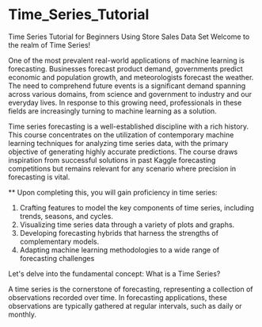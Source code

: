 # Time_Series_Tutorial
Time Series Tutorial for Beginners Using Store Sales Data Set
Welcome to the realm of Time Series!

One of the most prevalent real-world applications of machine learning is forecasting. Businesses forecast product demand, governments predict economic and population growth, and meteorologists forecast the weather. The need to comprehend future events is a significant demand spanning across various domains, from science and government to industry and our everyday lives. In response to this growing need, professionals in these fields are increasingly turning to machine learning as a solution.

Time series forecasting is a well-established discipline with a rich history. This course concentrates on the utilization of contemporary machine learning techniques for analyzing time series data, with the primary objective of generating highly accurate predictions. The course draws inspiration from successful solutions in past Kaggle forecasting competitions but remains relevant for any scenario where precision in forecasting is vital.

** Upon completing this, you will gain proficiency in time series:

1. Crafting features to model the key components of time series, including trends, seasons, and cycles.
2. Visualizing time series data through a variety of plots and graphs.
3. Developing forecasting hybrids that harness the strengths of complementary models.
4. Adapting machine learning methodologies to a wide range of forecasting challenges

Let's delve into the fundamental concept: What is a Time Series?

A time series is the cornerstone of forecasting, representing a collection of observations recorded over time. In forecasting applications, these observations are typically gathered at regular intervals, such as daily or monthly.
